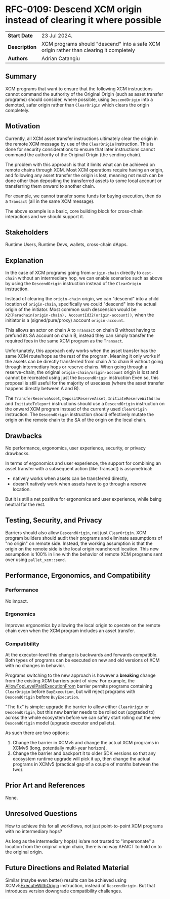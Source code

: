 # RFC-0109: Descend XCM origin instead of clearing it where possible

|                 |                                                                                             |
| --------------- | ------------------------------------------------------------------------------------------- |
| **Start Date**  | 23 Jul 2024.                                                                                |
| **Description** | XCM programs should "descend" into a safe XCM origin rather than clearing it completely     |
| **Authors**     | Adrian Catangiu                                                                             |

## Summary

XCM programs that want to ensure that the following XCM instructions cannot command the authority of the Original Origin (such as asset transfer programs) should consider, where possible, using `DescendOrigin` into a demoted, safer origin rather than `ClearOrigin` which clears the origin completely.

## Motivation

Currently, all XCM asset transfer instructions ultimately clear the origin in the remote XCM message by use of the `ClearOrigin` instruction. This is done for security considerations to ensure that later instructions cannot command the authority of the Original Origin (the sending chain).

The problem with this approach is that it limits what can be achieved on remote chains through XCM. Most XCM operations require having an origin, and following any asset transfer the origin is lost, meaning not much can be done other than depositing the transferred assets to some local account or transferring them onward to another chain.

For example, we cannot transfer some funds for buying execution, then do a `Transact` (all in the same XCM message).

The above example is a basic, core building block for cross-chain interactions and we should support it.


## Stakeholders

Runtime Users, Runtime Devs, wallets, cross-chain dApps.

## Explanation

In the case of XCM programs going from `origin-chain` directly to `dest-chain` without an intermediary hop, we can enable scenarios such as above by using the `DescendOrigin` instruction instead of the `ClearOrigin` instruction.

Instead of clearing the `origin-chain` origin, we can "descend" into a child location of `origin-chain`, specifically we could "descend" into the actual origin of the initiator. Most common such descension would be `X2(Parachain(origin-chain), AccountId32(origin-account))`, when the initiator is a (signed/pure/proxy) account `origin-account`.

This allows an actor on chain A to `Transact` on chain B without having to prefund its SA account on chain B, instead they can simply transfer the required fees in the same XCM program as the `Transact`.

Unfortunately, this approach only works when the asset transfer has the same XCM route/hops as the rest of the program. Meaning it only works if the assets can be directly transferred from chain A to chain B without going through intermediary hops or reserve chains. When going through a reserve-chain, the original `origin-chain/origin-account` origin is lost and cannot be recreated using just the `DescendOrigin` instruction
Even so, this proposal is still useful for the majority of usecases (where the asset transfer happens directly between A and B).

The `TransferReserveAsset`, `DepositReserveAsset`, `InitiateReserveWithdraw` and `InitiateTeleport` instructions should use a `DescendOrigin` instruction on the onward XCM program instead of the currently used `ClearOrigin` instruction. The `DescendOrigin` instruction should effectively mutate the origin on the remote chain to the SA of the origin on the local chain.

## Drawbacks

No performance, ergonomics, user experience, security, or privacy drawbacks.

In terms of ergonomics and user experience, the support for combining an asset transfer with a subsequent action (like Transact) is assymetrical:
- natively works when assets can be transferred directly,
- doesn't natively work when assets have to go through a reserve location.

But it is still a net positive for ergonomics and user experience, while being neutral for the rest.

## Testing, Security, and Privacy

Barriers should also allow `DescendOrigin`, not just `ClearOrigin`.
XCM program builders should audit their programs and eliminate assumptions of "no origin" on remote side. Instead, the working assumption is that the origin on the remote side is the local origin reanchored location. This new assumption is 100% in line with the behavior of remote XCM programs sent over using `pallet_xcm::send`.

## Performance, Ergonomics, and Compatibility

### Performance

No impact.

### Ergonomics

Improves ergonomics by allowing the local origin to operate on the remote chain even when the XCM program includes an asset transfer.

### Compatibility

At the executor-level this change is backwards and forwards compatible. Both types of programs can be executed on new and old versions of XCM with no changes in behavior.

Programs switching to the new approach is however a **breaking** change from the existing XCM barriers point of view.
For example, the [AllowTopLevelPaidExecutionFrom](https://github.com/paritytech/polkadot-sdk/blob/35fcac758ad1a7e3d98377c5ca4d0ab4b61b14e0/polkadot/xcm/xcm-builder/src/barriers.rs#L62) barrier permits programs containing `ClearOrigin` before `BuyExecution`, but will reject programs with `DescendOrigin` before `BuyExecution`.

"The fix" is simple: upgrade the barrier to allow either `ClearOrigin` or `DescendOrigin`, but this new barrier needs to be rolled out (upgraded to) across the whole ecosystem before we can safely start rolling out the new `DescendOrigin` model (upgrade executor and pallets).

As such there are two options:
1. Change the barrier in XCMv5 and change the actual XCM programs in XCMv6 (long, potentially multi-year horizon),
2. Change the barrier and backport it to older SDK versions so that any ecosystem runtime upgrade will pick it up, then change the actual programs in XCMv5 (practical gap of a couple of months between the two).

## Prior Art and References

None.

## Unresolved Questions

How to achieve this for all workflows, not just point-to-point XCM programs with no intermediary hops?

As long as the intermediary hop(s) is/are not trusted to "impersonate" a location from the original origin chain, there is no way AFAICT to hold on to the original origin.

## Future Directions and Related Material

Similar (maybe even better) results can be achieved using XCMv5[ExecuteWithOrigin](https://github.com/polkadot-fellows/xcm-format/blob/master/proposals/0038-execute-with-origin.md) instruction, instead of `DescendOrigin`. But that introduces version downgrade compatibility challenges.
